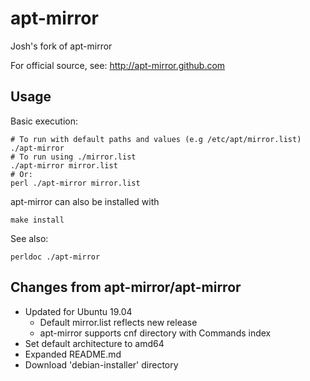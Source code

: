 # apt-mirror

Josh's fork of apt-mirror

For official source, see: http://apt-mirror.github.com

## Usage

Basic execution:

```
# To run with default paths and values (e.g /etc/apt/mirror.list)
./apt-mirror
# To run using ./mirror.list
./apt-mirror mirror.list
# Or:
perl ./apt-mirror mirror.list
```

apt-mirror can also be installed with

`make install`

See also:

`perldoc ./apt-mirror`

## Changes from apt-mirror/apt-mirror

- Updated for Ubuntu 19.04
  - Default mirror.list reflects new release
  - apt-mirror supports cnf directory with Commands index
- Set default architecture to amd64
- Expanded README.md
- Download 'debian-installer' directory
